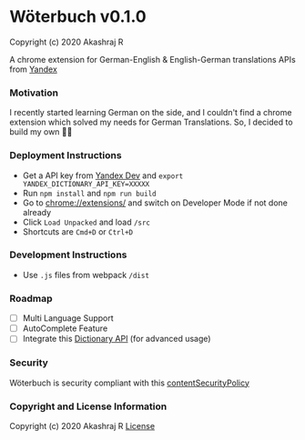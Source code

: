 # Wöterbuch v0.1.0

Copyright (c) 2020 Akashraj R

A chrome extension for German-English & English-German translations
APIs from [Yandex](https://yandex.com/)

### Motivation

I recently started learning German on the side, and I couldn't find a chrome extension which solved my needs for German Translations. So, I decided to build my own 🤷‍♂️

### Deployment Instructions


* Get a API key from [Yandex Dev](https://yandex.com/dev/keys/) and `export YANDEX_DICTIONARY_API_KEY=XXXXX`
* Run `npm install` and `npm run build`
* Go to [chrome://extensions/](chrome://extensions/) and switch on Developer Mode if not done already
* Click `Load Unpacked` and load `/src`
* Shortcuts are `Cmd+D` or `Ctrl+D`

### Development Instructions

* Use `.js` files from webpack `/dist`

### Roadmap

- [ ] Multi Language Support
- [ ] AutoComplete Feature
- [ ] Integrate this [Dictionary API](https://www.openthesaurus.de/synonyme/search?q=hund&format=application/json) (for advanced usage)

### Security

Wöterbuch is security compliant with this [contentSecurityPolicy](https://developer.chrome.com/extensions/contentSecurityPolicy)


### Copyright and License Information

Copyright (c) 2020 Akashraj R
[License](https://github.com/akashrajr1/Woterbuch/blob/master/LICENSE)
